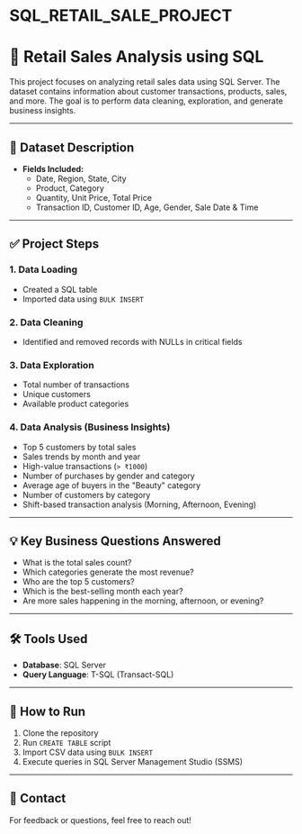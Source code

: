 # SQL_RETAIL_SALE_PROJECT

# 🛒 Retail Sales Analysis using SQL

This project focuses on analyzing retail sales data using SQL Server. The dataset contains information about customer transactions, products, sales, and more. The goal is to perform data cleaning, exploration, and generate business insights.

---

## 📂 Dataset Description

- **Fields Included:**
  - Date, Region, State, City
  - Product, Category
  - Quantity, Unit Price, Total Price
  - Transaction ID, Customer ID, Age, Gender, Sale Date & Time

---

## ✅ Project Steps

### 1. Data Loading
- Created a SQL table
- Imported data using `BULK INSERT`

### 2. Data Cleaning
- Identified and removed records with NULLs in critical fields

### 3. Data Exploration
- Total number of transactions
- Unique customers
- Available product categories

### 4. Data Analysis (Business Insights)
- Top 5 customers by total sales
- Sales trends by month and year
- High-value transactions (`> ₹1000`)
- Number of purchases by gender and category
- Average age of buyers in the "Beauty" category
- Number of customers by category
- Shift-based transaction analysis (Morning, Afternoon, Evening)

---

## 💡 Key Business Questions Answered

- What is the total sales count?
- Which categories generate the most revenue?
- Who are the top 5 customers?
- Which is the best-selling month each year?
- Are more sales happening in the morning, afternoon, or evening?

---

## 🛠️ Tools Used

- **Database**: SQL Server
- **Query Language**: T-SQL (Transact-SQL)

---

## 📌 How to Run

1. Clone the repository
2. Run `CREATE TABLE` script
3. Import CSV data using `BULK INSERT`
4. Execute queries in SQL Server Management Studio (SSMS)

---

## 📧 Contact

For feedback or questions, feel free to reach out!

